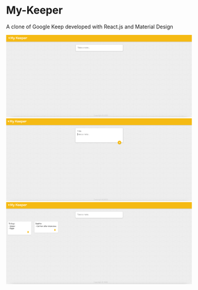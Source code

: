 # My-Keeper
A clone of Google Keep developed with React.js and Material Design

<img src="Screenshot-01.png" alt="My-Keeper-screenshot" width="1000" />
<img src="Screenshot-02.png" alt="My-Keeper-screenshot" width="1000" />
<img src="Screenshot-03.png" alt="My-Keeper-screenshot" width="1000" />
